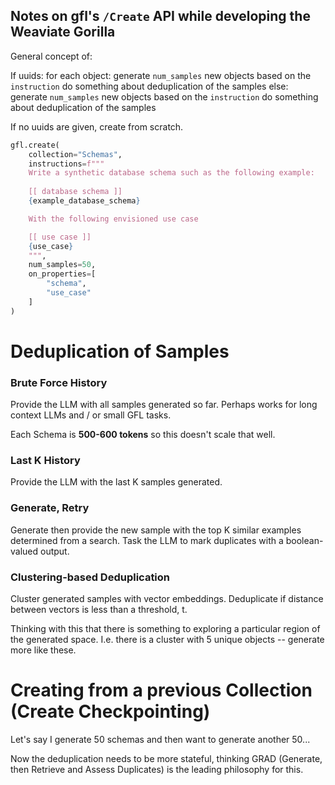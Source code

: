## Notes on gfl's `/Create` API while developing the Weaviate Gorilla

General concept of:

If uuids:
    for each object:
        generate `num_samples` new objects based on the `instruction`
        do something about deduplication of the samples
else:
    generate `num_samples` new objects based on the `instruction`
    do something about deduplication of the samples

If no uuids are given, create from scratch.

```python
gfl.create(
    collection="Schemas",
    instructions=f"""
    Write a synthetic database schema such as the following example:
    
    [[ database schema ]]
    {example_database_schema}

    With the following envisioned use case

    [[ use case ]]
    {use_case}
    """,
    num_samples=50,
    on_properties=[
        "schema",
        "use_case"
    ]
)
```

# Deduplication of Samples

### Brute Force History

Provide the LLM with all samples generated so far. Perhaps works for long context LLMs and / or small GFL tasks.

Each Schema is **500-600 tokens** so this doesn't scale that well.

### Last K History

Provide the LLM with the last K samples generated.

### Generate, Retry

Generate then provide the new sample with the top K similar examples determined from a search. Task the LLM to mark duplicates with a boolean-valued output.

### Clustering-based Deduplication

Cluster generated samples with vector embeddings. Deduplicate if distance between vectors is less than a threshold, t.

Thinking with this that there is something to exploring a particular region of the generated space. I.e. there is a cluster with 5 unique objects -- generate more like these.

# Creating from a previous Collection (Create Checkpointing)

Let's say I generate 50 schemas and then want to generate another 50...

Now the deduplication needs to be more stateful, thinking GRAD (Generate, then Retrieve and Assess Duplicates) is the leading philosophy for this.